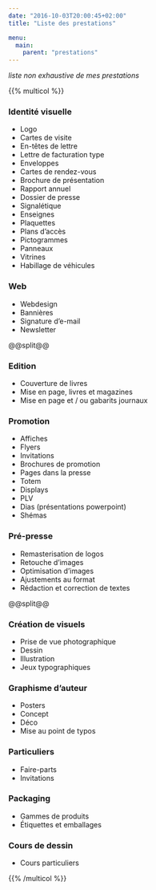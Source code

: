 ```yaml
---
date: "2016-10-03T20:00:45+02:00"
title: "Liste des prestations"

menu:
  main:
    parent: "prestations"
---
```

*liste non exhaustive de mes prestations*

{{% multicol %}}
### Identité visuelle
* Logo
* Cartes de visite
* En-têtes de lettre
* Lettre de facturation type
* Enveloppes
* Cartes de rendez-vous
* Brochure de présentation
* Rapport annuel
* Dossier de presse
* Signalétique
* Enseignes
* Plaquettes
* Plans d’accès
* Pictogrammes
* Panneaux
* Vitrines
* Habillage de véhicules

### Web
* Webdesign
* Bannières
* Signature d’e-mail
* Newsletter

@@split@@

### Edition
* Couverture de livres
* Mise en page, livres et magazines
* Mise en page et / ou gabarits journaux

### Promotion
* Affiches
* Flyers
* Invitations
* Brochures de promotion
* Pages dans la presse
* Totem
* Displays
* PLV
* Dias (présentations powerpoint)
* Shémas

### Pré-presse
* Remasterisation de logos
* Retouche d’images
* Optimisation d’images
* Ajustements au format
* Rédaction et correction de textes

@@split@@

### Création de visuels
* Prise de vue photographique
* Dessin
* Illustration
* Jeux typographiques

### Graphisme d’auteur
* Posters
* Concept
* Déco
* Mise au point de typos

### Particuliers
* Faire-parts
* Invitations

### Packaging
* Gammes de produits
* Étiquettes et emballages

### Cours de dessin
* Cours particuliers

{{% /multicol %}}
